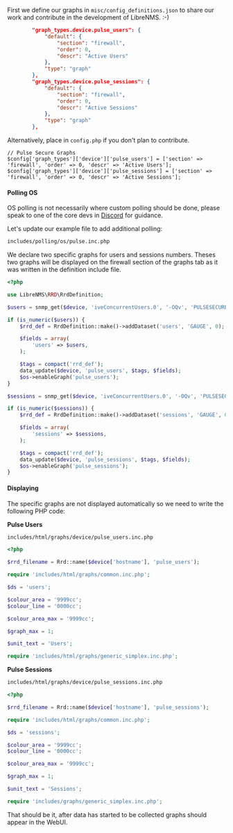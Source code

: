 First we define our graphs in `misc/config_definitions.json` to share
our work and contribute in the development of LibreNMS. :-)

```json
        "graph_types.device.pulse_users": {
            "default": {
                "section": "firewall",
                "order": 0,
                "descr": "Active Users"
            },
            "type": "graph"
        },
        "graph_types.device.pulse_sessions": {
            "default": {
                "section": "firewall",
                "order": 0,
                "descr": "Active Sessions"
            },
            "type": "graph"
        },
```

Alternatively, place in `config.php` if you don't plan to contribute.

```config.php
// Pulse Secure Graphs
$config['graph_types']['device']['pulse_users'] = ['section' => 'firewall', 'order' => 0, 'descr' => 'Active Users'];
$config['graph_types']['device']['pulse_sessions'] = ['section' => 'firewall', 'order' => 0, 'descr' => 'Active Sessions'];
```

#### Polling OS

OS polling is not necessarily where custom polling should be done,
please speak to one of the core devs in
[Discord](https://t.libren.ms/discord) for guidance.

Let's update our example file to add additional polling:

```bash
includes/polling/os/pulse.inc.php
```

We declare two specific graphs for users and sessions numbers. Theses
two graphs will be displayed on the firewall section of the graphs tab
as it was written in the definition include file.

```php
<?php

use LibreNMS\RRD\RrdDefinition;

$users = snmp_get($device, 'iveConcurrentUsers.0', '-OQv', 'PULSESECURE-PSG-MIB');

if (is_numeric($users)) {
    $rrd_def = RrdDefinition::make()->addDataset('users', 'GAUGE', 0);

    $fields = array(
        'users' => $users,
    );

    $tags = compact('rrd_def');
    data_update($device, 'pulse_users', $tags, $fields);
    $os->enableGraph('pulse_users');
}

$sessions = snmp_get($device, 'iveConcurrentUsers.0', '-OQv', 'PULSESECURE-PSG-MIB');

if (is_numeric($sessions)) {
    $rrd_def = RrdDefinition::make()->addDataset('sessions', 'GAUGE', 0);

    $fields = array(
        'sessions' => $sessions,
    );

    $tags = compact('rrd_def');
    data_update($device, 'pulse_sessions', $tags, $fields);
    $os->enableGraph('pulse_sessions');
}
```

#### Displaying

The specific graphs are not displayed automatically so we need to
write the following PHP code:

**Pulse Users**

```bash
includes/html/graphs/device/pulse_users.inc.php
```

```php
<?php

$rrd_filename = Rrd::name($device['hostname'], 'pulse_users');

require 'includes/html/graphs/common.inc.php';

$ds = 'users';

$colour_area = '9999cc';
$colour_line = '0000cc';

$colour_area_max = '9999cc';

$graph_max = 1;

$unit_text = 'Users';

require 'includes/html/graphs/generic_simplex.inc.php';
```

**Pulse Sessions**

```bash
includes/html/graphs/device/pulse_sessions.inc.php
```

```php
<?php

$rrd_filename = Rrd::name($device['hostname'], 'pulse_sessions');

require 'includes/html/graphs/common.inc.php';

$ds = 'sessions';

$colour_area = '9999cc';
$colour_line = '0000cc';

$colour_area_max = '9999cc';

$graph_max = 1;

$unit_text = 'Sessions';

require 'includes/graphs/generic_simplex.inc.php';
```

That should be it, after data has started to be collected graphs
should appear in the WebUI.
